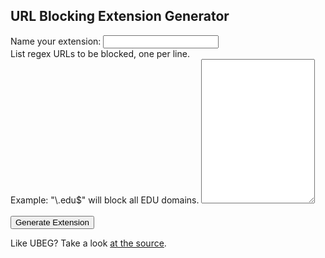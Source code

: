 <html>
<head>
<title>URL Blocking Extension Generator</title>

<script src="https://ajax.googleapis.com/ajax/libs/jquery/3.5.1/jquery.min.js"></script>
<script src="jszip.min.js"></script>
<script src="FileSaver.min.js"></script>
<script>
function handleClick() {
  $.getJSON('manifest_template.json', function(manifest) {
    $.getJSON('rule_template.json', function(rule) {
      var ext_name = document.getElementById('ext_name').value;
      var urls = document.getElementById('urls').value.split('\n');
      manifest.name = ext_name;
      var nowd = new Date();
      var year = nowd.getUTCFullYear().toString();
      var month = (nowd.getUTCMonth() + 1).toString().padStart(2, "0");
      var dom = nowd.getUTCDate().toString().padStart(2, "0");
      var hour = nowd.getUTCHours().toString().padStart(2, "0");
      var minutes = nowd.getUTCMinutes().toString().padStart(2, "0");
      var seconds = nowd.getUTCSeconds().toString().padStart(2, "0");
      var ver_str = `${year}.${month}${dom}.${hour}.${minutes}${seconds}`;
      manifest.version = ver_str;
      var rules = [];
      var this_rule;
      var url;
      var url_regex;
      var this_rule;
      for(var i = 0;i < urls.length;i++) {
        url = urls[i];
        this_rule = $.extend( true, {}, rule);
        this_rule["condition"]["regexFilter"] = url;
        this_rule["id"] = i + 1;
        rules.push(this_rule);
      }
      var zip = new JSZip();
      // split into rulesets of 1k each
      var i, j, ruleset, filename, temparray,chunk = 1000;
      var n = 0
      for (i=0,j=rules.length; i<j; i+=chunk) {
        n = n + 1;
        ruleset = rules.slice(i, i+chunk);
        filename = `rules${n}.json`
        zip.file(filename, JSON.stringify(ruleset, null, 2));
        manifest["declarative_net_request"]["rule_resources"].push({"id": `ruleset_${n}`, "enabled": true, "path": filename});
      }
      zip.file("manifest.json", JSON.stringify(manifest, null, 2));
      zip.generateAsync({type:"blob"}).then(function(content) {
        saveAs(content, "ubeg-"+ver_str+".zip");
      });
    });
  });
}

</script>
</head>
<body>
  <h2>URL Blocking Extension Generator</h2>
<form name="exdetails" method="post" onSubmit="handleClick(); return false">
        Name your extension: <input type="text" id="ext_name" name="ext_name"><br>
        List regex URLs to be blocked, one per line.<br>
        Example: "\.edu$" will block all EDU domains.
        <textarea id="urls" name="urls" rows="15" cols="20"></textarea><br>
        <br>
        <input name="Submit"  type="submit" value="Generate Extension" />
</form>

Like UBEG? Take a look <a href="https://github.com/jay0lee/ubeg">at the source</a>.

</body>
